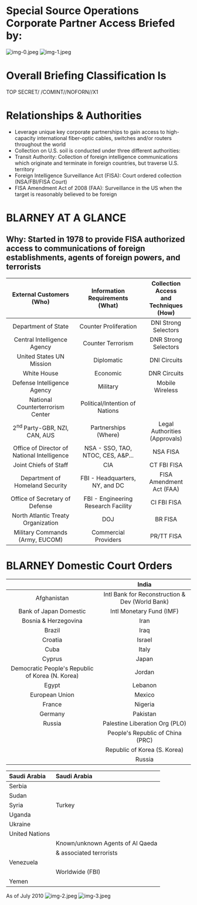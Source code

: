 # Special Source Operations Corporate Partner Access Briefed by: 

![img-0.jpeg](img-0.jpeg)
![img-1.jpeg](img-1.jpeg)

# Overall Briefing Classification Is 

TOP SECRET/ /COMINT//NOFORN//X1
# Relationships \& Authorities 

- Leverage unique key corporate partnerships to gain access to high-capacity international fiber-optic cables, switches and/or routers throughout the world
- Collection on U.S. soil is conducted under three different authorities:
- Transit Authority: Collection of foreign intelligence communications which originate and terminate in foreign countries, but traverse U.S. territory
- Foreign Intelligence Surveillance Act (FISA): Court ordered collection (NSA/FBI/FISA Court)
- FISA Amendment Act of 2008 (FAA): Surveillance in the US when the target is reasonably believed to be foreign
# BLARNEY AT A GLANCE 

## Why: Started in 1978 to provide FISA authorized access to communications of foreign establishments, agents of foreign powers, and terrorists

| External Customers <br> (Who) | Information Requirements <br> (What) | Collection Access <br> and Techniques <br> (How) |
| :--: | :--: | :--: |
| Department of State | Counter Proliferation | DNI Strong Selectors |
| Central Intelligence Agency | Counter Terrorism | DNR Strong Selectors |
| United States UN Mission | Diplomatic | DNI Circuits |
| White House | Economic | DNR Circuits |
| Defense Intelligence Agency | Military | Mobile Wireless |
| National Counterterrorism Center | Political/Intention of Nations |  |
| $2^{\text {nd }}$ Party-GBR, NZI, CAN, AUS | Partnerships <br> (Where) | Legal Authorities <br> (Approvals) |
| Office of Director of National Intelligence | NSA - SSO, TAO, NTOC, CES, A\&P... | NSA FISA |
| Joint Chiefs of Staff | CIA | CT FBI FISA |
| Department of Homeland Security | FBI - Headquarters, NY, and DC | FISA Amendment Act (FAA) |
| Office of Secretary of Defense | FBI - Engineering Research Facility | CI FBI FISA |
| North Atlantic Treaty Organization | DOJ | BR FISA |
| Military Commands (Army, EUCOM) | Commercial Providers | PR/TT FISA |
# BLARNEY Domestic Court Orders 

|  | India |
| :--: | :--: |
| Afghanistan | Intl Bank for Reconstruction \& Dev (World Bank) |
| Bank of Japan Domestic | Intl Monetary Fund (IMF) |
| Bosnia \& Herzegovina | Iran |
| Brazil | Iraq |
| Croatia | Israel |
| Cuba | Italy |
| Cyprus | Japan |
| Democratic People's Republic of Korea (N. Korea) | Jordan |
| Egypt | Lebanon |
| European Union | Mexico |
| France | Nigeria |
| Germany | Pakistan |
| Russia | Palestine Liberation Org (PLO) |
|  | People's Republic of China (PRC) |
|  | Republic of Korea (S. Korea) |
|  | Russia |


| Saudi Arabia | Saudi Arabia |
| :-- | :-- |
| Serbia |  |
| Sudan |  |
| Syria | Turkey |
| Uganda |  |
| Ukraine |  |
| United Nations |  |
|  | Known/unknown Agents of Al Qaeda |
|  | \& associated terrorists |
| Venezuela |  |
|  | Worldwide (FBI) |
| Yemen |  |

As of July 2010
![img-2.jpeg](img-2.jpeg)
![img-3.jpeg](img-3.jpeg)
